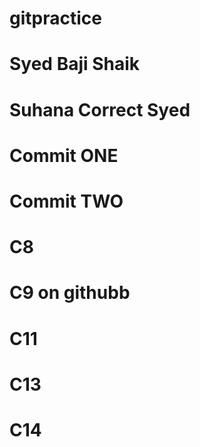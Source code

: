 # gitpractice
# Syed Baji Shaik
# Suhana Correct Syed
# Commit ONE
# Commit TWO
# C8
# C9 on githubb
# C11
# C13
# C14
